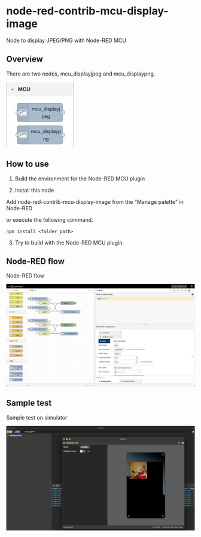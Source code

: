 # node-red-contrib-mcu-display-image

Node to display JPEG/PNG with Node-RED MCU

## Overview

There are two nodes, mcu_displayjpeg and mcu_displaypng.  

![palette](image/palette.png)

## How to use

1. Build the environment for the Node-RED MCU plugin  

2. Install this node  

Add node-red-contrib-mcu-display-image from the "Manage palette" in Node-RED

 or execute the following command.  

```
npm install <folder_path>  
```

3. Try to build with the Node-RED MCU plugin.

## Node-RED flow

Node-RED flow  

![flow](image/flow.png)

## Sample test

Sample test on simulator  

![sample](image/sample.png)

